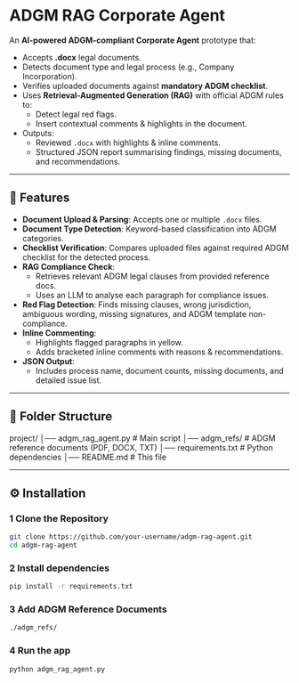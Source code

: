 # ADGM RAG Corporate Agent

An **AI-powered ADGM-compliant Corporate Agent** prototype that:

- Accepts **.docx** legal documents.
- Detects document type and legal process (e.g., Company Incorporation).
- Verifies uploaded documents against **mandatory ADGM checklist**.
- Uses **Retrieval-Augmented Generation (RAG)** with official ADGM rules to:
  - Detect legal red flags.
  - Insert contextual comments & highlights in the document.
- Outputs:
  - Reviewed `.docx` with highlights & inline comments.
  - Structured JSON report summarising findings, missing documents, and recommendations.

---

## 🚀 Features

- **Document Upload & Parsing**: Accepts one or multiple `.docx` files.
- **Document Type Detection**: Keyword-based classification into ADGM categories.
- **Checklist Verification**: Compares uploaded files against required ADGM checklist for the detected process.
- **RAG Compliance Check**:
  - Retrieves relevant ADGM legal clauses from provided reference docs.
  - Uses an LLM to analyse each paragraph for compliance issues.
- **Red Flag Detection**: Finds missing clauses, wrong jurisdiction, ambiguous wording, missing signatures, and ADGM template non-compliance.
- **Inline Commenting**:
  - Highlights flagged paragraphs in yellow.
  - Adds bracketed inline comments with reasons & recommendations.
- **JSON Output**:
  - Includes process name, document counts, missing documents, and detailed issue list.

---

## 📂 Folder Structure

project/
│── adgm_rag_agent.py # Main script
│── adgm_refs/ # ADGM reference documents (PDF, DOCX, TXT)
│── requirements.txt # Python dependencies
│── README.md # This file


---

## ⚙️ Installation

### 1 Clone the Repository

```bash
git clone https://github.com/your-username/adgm-rag-agent.git
cd adgm-rag-agent
```
### 2 Install dependencies

```bash
pip install -r requirements.txt
```

### 3 Add ADGM Reference Documents

```bash
./adgm_refs/
```

### 4 Run the app

```bash
python adgm_rag_agent.py
```



